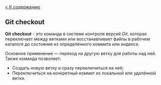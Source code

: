 [< К содержанию](./readme.md)

## Git checkout

**Git checkout** - это команда в системе контроля версий *Git*, которая переключает между ветками или восстанавливает файлы в рабочем каталоге до состояния из определённого коммита или индекса.

Основное применение — переход на другую ветку для работы над ней. Также команда позволяет:
- Создать новую ветку и сразу переключиться на неё;
- Переключиться на конкретный коммит из локальной или удалённой ветки.